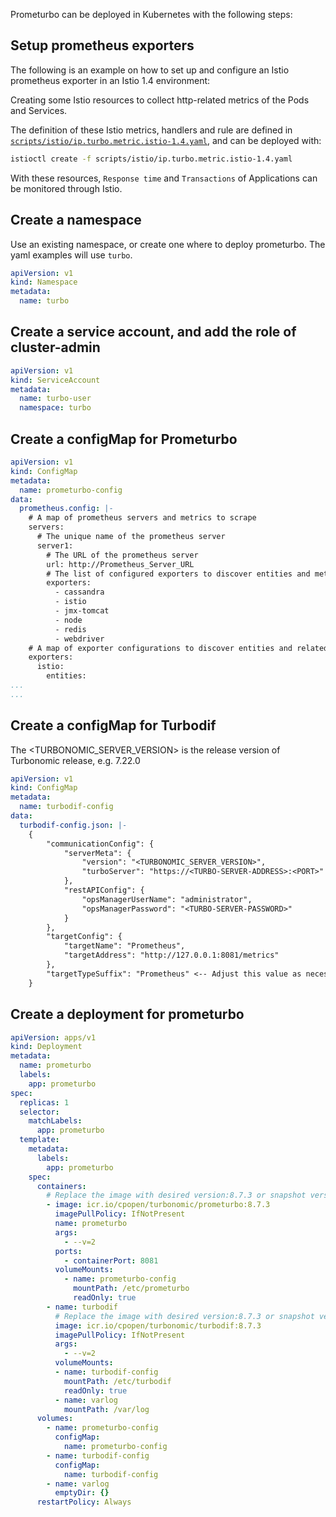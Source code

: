 
Prometurbo can be deployed in Kubernetes with the following steps:

## Setup prometheus exporters

The following is an example on how to set up and configure an Istio prometheus exporter in an Istio 1.4 environment:

Creating some Istio resources to collect  http-related metrics of the Pods and Services. 

The definition of these Istio metrics, handlers and rule are defined in [`scripts/istio/ip.turbo.metric.istio-1.4.yaml`](../scripts/istio/ip.turbo.metric.istio-1.4.yaml), and can be deployed with:

```bash
istioctl create -f scripts/istio/ip.turbo.metric.istio-1.4.yaml
```
 
 With these resources, `Response time` and `Transactions` of Applications can be monitored through Istio.
 

## Create a namespace

Use an existing namespace, or create one where to deploy prometurbo. The yaml examples will use `turbo`.

```yaml
apiVersion: v1
kind: Namespace
metadata:
  name: turbo 
```

## Create a service account, and add the role of cluster-admin
```yaml
apiVersion: v1
kind: ServiceAccount
metadata:
  name: turbo-user
  namespace: turbo
```

## Create a configMap for Prometurbo
```yaml
apiVersion: v1
kind: ConfigMap
metadata:
  name: prometurbo-config
data:
  prometheus.config: |-
    # A map of prometheus servers and metrics to scrape
    servers:
      # The unique name of the prometheus server
      server1:
        # The URL of the prometheus server
        url: http://Prometheus_Server_URL
        # The list of configured exporters to discover entities and metrics
        exporters:
          - cassandra
          - istio
          - jmx-tomcat
          - node
          - redis
          - webdriver
    # A map of exporter configurations to discover entities and related metrics
    exporters:
      istio:
        entities:
...
...
```

## Create a configMap for Turbodif
The <TURBONOMIC_SERVER_VERSION> is the release version of Turbonomic release, e.g. 7.22.0
```yaml
apiVersion: v1
kind: ConfigMap
metadata:
  name: turbodif-config
data:
  turbodif-config.json: |-
    {
        "communicationConfig": {
            "serverMeta": {
                "version": "<TURBONOMIC_SERVER_VERSION>",
                "turboServer": "https://<TURBO-SERVER-ADDRESS>:<PORT>"
            },
            "restAPIConfig": {
                "opsManagerUserName": "administrator",
                "opsManagerPassword": "<TURBO-SERVER-PASSWORD>"
            }
        },
        "targetConfig": {
            "targetName": "Prometheus",
            "targetAddress": "http://127.0.0.1:8081/metrics"
        },
        "targetTypeSuffix": "Prometheus" <-- Adjust this value as necessary to change the DIFProbe type name.
    }
```

## Create a deployment for prometurbo
```yaml
apiVersion: apps/v1
kind: Deployment
metadata:
  name: prometurbo
  labels:
    app: prometurbo
spec:
  replicas: 1
  selector:
    matchLabels:
      app: prometurbo
  template:
    metadata:
      labels:
        app: prometurbo
    spec:
      containers:
        # Replace the image with desired version:8.7.3 or snapshot version:8.7.4-SNAPSHOT from icr.io
        - image: icr.io/cpopen/turbonomic/prometurbo:8.7.3
          imagePullPolicy: IfNotPresent
          name: prometurbo
          args:
            - --v=2
          ports:
            - containerPort: 8081
          volumeMounts:
            - name: prometurbo-config
              mountPath: /etc/prometurbo
              readOnly: true
        - name: turbodif
          # Replace the image with desired version:8.7.3 or snapshot version:8.7.4-SNAPSHOT from icr.io
          image: icr.io/cpopen/turbonomic/turbodif:8.7.3
          imagePullPolicy: IfNotPresent
          args:
            - --v=2
          volumeMounts:
          - name: turbodif-config
            mountPath: /etc/turbodif
            readOnly: true
          - name: varlog
            mountPath: /var/log
      volumes:
        - name: prometurbo-config
          configMap:
            name: prometurbo-config
        - name: turbodif-config
          configMap:
            name: turbodif-config
        - name: varlog
          emptyDir: {}
      restartPolicy: Always

```
